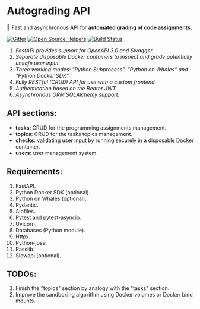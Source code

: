 # Autograding API
🚀 Fast and asynchronous API for **automated grading of code assignments.**

[![Gitter](https://badges.gitter.im/python-autograding-api/community.svg)](https://gitter.im/python-autograding-api/community)
[![Open Source Helpers](https://www.codetriage.com/imgvoid/autograding-api/badges/users.svg)](https://www.codetriage.com/imgvoid/python-autograding-api)
[![Build Status](https://app.travis-ci.com/imgVOID/autograding-api.svg?branch=master)](https://app.travis-ci.com/imgVOID/autograding-api)

1. *FastAPI provides support for OpenAPI 3.0 and Swagger.*
2. *Separate disposable Docker containers to inspect and grade potentially unsafe user input.*
3. *Three working modes: "Python Subprocess", "Python on Whales" and "Python Docker SDK"*
4. *Fully RESTful (CRUD) API for use with a custom frontend.*
5. *Authentication based on the Bearer JWT.*
6. *Asynchronous ORM SQLAlchemy support.*

## API sections:
* **tasks**: CRUD for the programming assignments management.
* **topics**: CRUD for the tasks topics management.
* **checks**: validating user input by running securely in a disposable Docker container. 
* **users**: user management system.

## Requirements:
1. FastAPI.
2. Python Docker SDK (optional).
3. Python on Whales (optional).
4. Pydantic.
5. Aiofiles.
6. Pytest and pytest-asyncio.
7. Uvicorn.
8. Databases (Python module).
9. Httpx.
10. Python-jose.
11. Passlib.
12. Slowapi (optional).

## TODOs:
1. Finish the "topics" section by analogy with the "tasks" section.
2. Improve the sandboxing algorithm using Docker volumes or Docker bind mounts.
